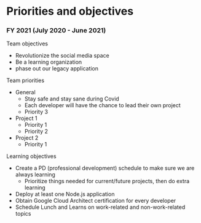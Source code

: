# Priorities and objectives

### FY 2021 (July 2020 - June 2021)

Team objectives

* Revolutionize the social media space
* Be a learning organization
* phase out our legacy application

Team priorities

* General
    * Stay safe and stay sane during Covid
    * Each developer will have the chance to lead their own project
    * Priority 3
* Project 1
    * Priority 1
    * Priority 2
* Project 2
    * Priority 1

Learning objectives

* Create a PD (professional development) schedule to make sure we are always learning
    * Prioritize things needed for current/future projects, then do extra learning
* Deploy at least one Node.js application
* Obtain Google Cloud Architect certification for every developer
* Schedule Lunch and Learns on work-related and non-work-related topics
